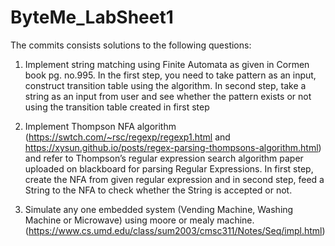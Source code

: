 # ByteMe_LabSheet1
The commits consists solutions to the following questions:



1. Implement string matching using Finite Automata as given in Cormen book pg. no.995. In the first step, you need to take pattern as an input, construct transition table
using the algorithm. In second step, take a string as an input from user and see
whether the pattern exists or not using the transition table created in first step


2. Implement Thompson NFA algorithm (https://swtch.com/~rsc/regexp/regexp1.html
and https://xysun.github.io/posts/regex-parsing-thompsons-algorithm.html) and refer
to Thompson’s regular expression search algorithm paper uploaded on blackboard for
parsing Regular Expressions. In first step, create the NFA from given regular
expression and in second step, feed a String to the NFA to check whether the String is
accepted or not.


3. Simulate any one embedded system (Vending Machine, Washing Machine or
Microwave) using moore or mealy machine.
(https://www.cs.umd.edu/class/sum2003/cmsc311/Notes/Seq/impl.html)
